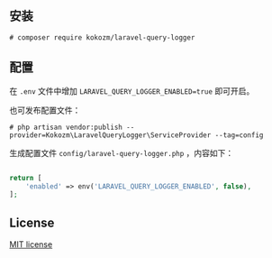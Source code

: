 ## 安装

```
# composer require kokozm/laravel-query-logger 
```

## 配置

在 ` .env ` 文件中增加 ` LARAVEL_QUERY_LOGGER_ENABLED=true ` 即可开启。

也可发布配置文件：

```
# php artisan vendor:publish --provider=Kokozm\LaravelQueryLogger\ServiceProvider --tag=config
```

生成配置文件 `config/laravel-query-logger.php` ，内容如下：

```php

return [
    'enabled' => env('LARAVEL_QUERY_LOGGER_ENABLED', false),
];

```

## License

[MIT license](https://opensource.org/licenses/MIT)
